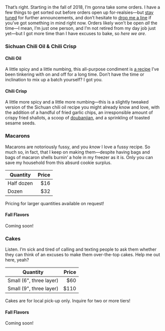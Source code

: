 

That’s right. Starting in the fall of 2018, I’m gonna take some orders. I have a few things to get sorted out before orders open up for-realsies—but [stay tuned](https://twitter.com/wiltomakesfood) for further announcements, and don’t hesitate to [drop me a line](mailto:me@wiltomakesfood.com) if you’ve got something in mind right now. Orders likely won’t be open _all_ the time—I mean, I’m just one person, and I’m not retired from my day job just yet—but I got more time than I have excuses to bake, so _here we are_.

### Sichuan Chili Oil <b class="amp">&</b> Chili Crisp

#### Chili Oil

A little spicy and a little numbing, this all-purpose condiment is [a recipe](/recipes/chili-oil/) I’ve been tinkering with on and off for a long time. Don’t have the time or inclination to mix up a batch yourself? I got you.

#### Chili Crisp

A little more spicy and a little more numbing—this is a slightly tweaked version of the Sichuan chili oil recipe you might already know and love, with the addition of a handful of fried garlic chips, an irresponsible amount of crispy fried shallots, a scoop of [doubanjian](https://en.wikipedia.org/wiki/Doubanjiang), and a sprinkling of toasted sesame seeds.

### Macarons

Macarons are notoriously fussy, and you _know_ I love a fussy recipe. So much so, in fact, that I keep on making them—despite having bags and bags of macaron shells burnin’ a hole in my freezer as it is. Only you can save my household from this absurd cookie surplus.

| Quantity   | Price |
| ---------- | -----:|
| Half dozen |   $16 |
| Dozen      |   $32 |
<p class="table-note">Pricing for larger quantities available on request!</p>

#### Fall Flavors

Coming soon!

### Cakes

Listen. I’m sick and tired of calling and texting people to ask them whether they can think of an excuses to make them over-the-top cakes. Help me out here, yeah?

| Quantity                | Price |
| ----------------------- | -----:|
| Small (6", three layer) |   $60 |
| Small (9", three layer) |  $110 |

<p class="table-note">Cakes are for local pick-up only. Inquire for two or more tiers!</p>

#### Fall Flavors

Coming soon!